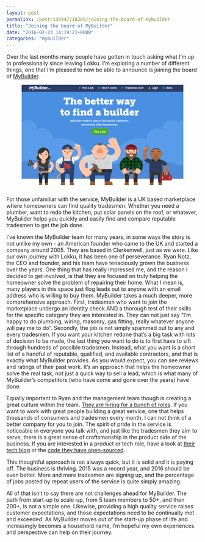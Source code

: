 ```yaml
---
layout: post
permalink: /post/139847718265/joining-the-board-of-mybuilder
title: "Joining the board of MyBuilder"
date: "2016-02-23 14:19:21+0000"
categories: "mybuilder"
---
```

Over the last months many people have gotten in touch asking what I’m up to professionally since leaving Lokku. I’m exploring a number of different things, one that I’m pleased to now be able to announce is joining the board of <a href="https://www.mybuilder.com/">MyBuilder</a>. 

<center><figure data-orig-width="1135" data-orig-height="733" class="tmblr-full"><center><img data-orig-width="1135" data-orig-height="733" src="/img/blog/540.png"/></center></figure></center><p/>

For those unfamiliar with the service, MyBuilder is a UK based marketplace where homeowners can find quality tradesmen. Whether you need a plumber, want to redo the kitchen, put solar panels on the roof, or whatever, MyBuilder helps you quickly and easily find and compare reputable tradesmen to get the job done. 

I’ve known the MyBuilder team for many years, in some ways the story is not unlike my own - an American founder who came to the UK and started a company around 2005. They are based in Clerkenwell, just as we were. 
Like our own journey with Lokku, it has been one of perseverance. Ryan Notz, the CEO and founder, and his team have tenaciously grown the business over the years. One thing that has really impressed me, and the reason I decided to get involved, is that they are focused on truly helping the homeowner solve the problem of repairing their home. What I mean is, many players in this space just flog leads out to anyone with an email address who is willing to buy them. MyBuilder takes a much deeper, more comprehensive approach. First, tradesmen who want to join the marketplace undergo an identity check AND a thorough test of their skills for the specific category they are interested in. They can not just say “I’m happy to do plumbing, wiring, masonry, gas fitting, really whatever anyone will pay me to do”. Secondly, the job is not simply spammed out to any and every tradesmen. If you want your kitchen redone that’s a big task with lots of decision to be made, the last thing you want to do is to first have to sift through hundreds of possible tradesmen. Instead, what you want is a short list of a handful of reputable, qualified, and available contractors, and that is exactly what MyBuilder provides. As you would expect, you can see reviews and ratings of their past work. It’s an approach that helps the homeowner solve the real task, not just a quick way to sell a lead, which is what many of MyBuilder’s competitors (who have come and gone over the years) have done. 

Equally important to Ryan and the management team though is creating a great culture within the team. <a href="http://careers.mybuilder.com/">They are hiring for a bunch of roles</a>. If you want to work with great people building a great service, one that helps thousands of consumers and tradesmen every month, I can not think of a better company for you to join. The spirit of pride in the service is noticeable in everyone you talk with, and just like the tradesmen they aim to serve, there is a great sense of craftsmanship in the product side of the business. If you are interested in a product or tech role, have a look at <a href="http://tech.mybuilder.com/">their tech blog</a> or the <a href="https://github.com/mybuilder/">code they have open-sourced</a>. 

This thoughtful approach is not always quick, but it is solid and it is paying off. The business is thriving. 2015 was a record year, and 2016 should be even better. More and more tradesmen are signing up, and the percentage of jobs posted by repeat users of the service is quite simply amazing. 

All of that isn’t to say there are not challenges ahead for MyBuilder. The path from start-up to scale-up, from 5 team members to 50+, and then 200+, is not a simple one. Likewise, providing a high quality service raises customer expectations, and those expectations need to be continually met and exceeded. As MyBuilder moves out of the start-up phase of life and increasingly becomes a household name, I’m hopeful my own experiences and perspective can help on their journey.
